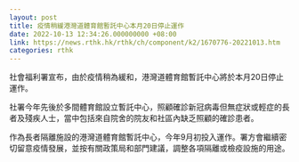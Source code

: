 ```yaml
---
layout: post
title: 疫情稍緩港灣道體育館暫託中心本月20日停止運作
date: 2022-10-13 12:34:26.000000000 +08:00
link: https://news.rthk.hk/rthk/ch/component/k2/1670776-20221013.htm
categories: rthk
---
```


社會福利署宣布，由於疫情稍為緩和，港灣道體育館暫託中心將於本月20日停止運作。
 
社署今年先後於多間體育館設立暫託中心，照顧確診新冠病毒但無症狀或輕症的長者及殘疾人士，當中包括來自院舍的院友和社區內缺乏照顧的確診患者。
 
作為長者隔離施設的港灣道體育館暫託中心，今年9月初投入運作。署方會繼續密切留意疫情發展，並按有關政策局和部門建議，調整各項隔離或檢疫設施的用途。
